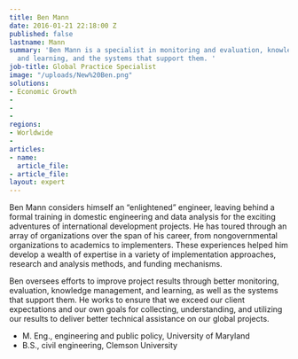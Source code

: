 ```yaml
---
title: Ben Mann
date: 2016-01-21 22:18:00 Z
published: false
lastname: Mann
summary: 'Ben Mann is a specialist in monitoring and evaluation, knowledge management,
  and learning, and the systems that support them. '
job-title: Global Practice Specialist
image: "/uploads/New%20Ben.png"
solutions:
- Economic Growth
- 
- 
- 
regions:
- Worldwide
- 
articles:
- name: 
  article_file: 
- article_file: 
layout: expert
---
```


Ben Mann considers himself an “enlightened” engineer, leaving behind a formal training in domestic engineering and data analysis for the exciting adventures of international development projects. He has toured through an array of organizations over the span of his career, from nongovernmental organizations to academics to implementers. These experiences helped him develop a wealth of expertise in a variety of implementation approaches, research and analysis methods, and funding mechanisms. 

Ben oversees efforts to improve project results through better monitoring, evaluation, knowledge management, and learning, as well as the systems that support them. He works to ensure that we exceed our client expectations and our own goals for collecting, understanding, and utilizing our results to deliver better technical assistance on our global projects.

* M. Eng., engineering and public policy, University of Maryland
* B.S., civil engineering, Clemson University